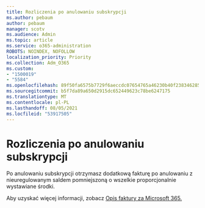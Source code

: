 ```yaml
---
title: Rozliczenia po anulowaniu subskrypcji
ms.author: pebaum
author: pebaum
manager: scotv
ms.audience: Admin
ms.topic: article
ms.service: o365-administration
ROBOTS: NOINDEX, NOFOLLOW
localization_priority: Priority
ms.collection: Adm_O365
ms.custom:
- "1500019"
- "5584"
ms.openlocfilehash: 89f50fa6575b7729f6aeccdc07654765a46230b40f238346285acfa9431138e0
ms.sourcegitcommit: b5f7da89a650d2915dc652449623c78be6247175
ms.translationtype: MT
ms.contentlocale: pl-PL
ms.lasthandoff: 08/05/2021
ms.locfileid: "53917505"
---
```

# <a name="billed-after-canceling-subscription"></a>Rozliczenia po anulowaniu subskrypcji

Po anulowaniu subskrypcji otrzymasz dodatkową fakturę po anulowaniu z nieuregulowanym saldem pomniejszoną o wszelkie proporcjonalnie wystawiane środki.

Aby uzyskać więcej informacji, zobacz [Opis faktury za Microsoft 365.](https://docs.microsoft.com/microsoft-365/commerce/billing-and-payments/understand-your-invoice2)
